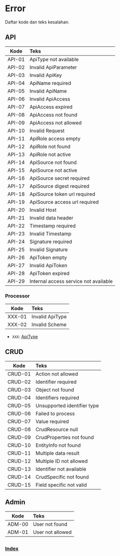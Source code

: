 # Error
Daftar kode dan teks kesalahan.

## API
|Kode|Teks|
|:---:|:---|
|API-01|ApiType not available|
|API-02|Invalid ApiParameter|
|API-03|Invalid ApiKey|
|API-04|ApiName required|
|API-05|Invalid ApiName|
|API-06|Invalid ApiAccess|
|API-07|ApiAccess expired|
|API-08|ApiAccess not found|
|API-09|ApiAccess not allowed|
|API-10|Invalid Request|
|API-11|ApiRole access empty|
|API-12|ApiRole not found|
|API-13|ApiRole not active|
|API-14|ApiSource not found|
|API-15|ApiSource not active|
|API-16|ApiSource secret required|
|API-17|ApiSource digest required|
|API-18|ApiSource token url required|
|API-19|ApiSource access url required|
|API-20|Invalid Host|
|API-21|Invalid data header|
|API-22|Timestamp required|
|API-23|Invalid Timestamp|
|API-24|Signature required|
|API-25|Invalid Signature|
|API-26|ApiToken empty|
|API-27|Invalid ApiToken|
|API-28|ApiToken expired|
|API-29|Internal access service not available|

### Processor
|Kode|Teks|
|:---:|:---|
|XXX-01|Invalid ApiType|
|XXX-02|Invalid Scheme|
* `XXX`: [ApiType](./18-api.md#apiprocessor)

## CRUD
|Kode|Teks|
|:---:|:---|
|CRUD-01|Action not allowed|
|CRUD-02|Identifier required|
|CRUD-03|Object not found|
|CRUD-04|Identifiers required|
|CRUD-05|Unsupported identifier type|
|CRUD-06|Failed to process|
|CRUD-07|Value required|
|CRUD-08|CrudResource null|
|CRUD-09|CrudProperties not found|
|CRUD-10|EntityInfo not found|
|CRUD-11|Multiple data result|
|CRUD-12|Multiple ID not allowed|
|CRUD-13|Identifier not available|
|CRUD-14|CrudSpecific not found|
|CRUD-15|Field specific not valid|

## Admin
|Kode|Teks|
|:---:|:---|
|ADM-00|User not found|
|ADM-01|User not allowed|

##

### [Index](./index.md)